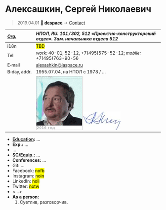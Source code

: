 # Алексашкин, Сергей Николаевич
> 2019.04.01 **[🚀](../index/index.md) [despace](index.md)** → [Contact](contact.md)

|*[Org.](contact.md)*|*НПОЛ, RU. 101 / 302, 512 «Проектно‑конструкторский отдел». Зам. начальника отдела 512*|
|:--|:--|
|i18n| <mark>TBD</mark> |
|Tel| *work:* 40-01, 52-12, +7(495)575-52-12; *mobile:* +7(495)763-90-56 |
|E‑mail| <alexashkin@laspace.ru> |
|B‑day, addr.| 1955.07.04, на НПОЛ с 1978 / … |
|| [![](f/contact/a/alexashkin1_animated.gif)](f/contact/a/alexashkin1_photo.jpg) [![](f/contact/a/alexashkin1_sign_thumb.jpg)](f/contact/a/alexashkin1_sign.png) |

   - **[Education](edu.md):** …
   - **Exp.:** …
   - …
   - **SC/Equip.:** …
   - **Conferences:** …
   - Git: …
   - Facebook: <mark>nofb</mark>
   - Instagram: <mark>noin</mark>
   - LinkedIn: <mark>noli</mark>
   - Twitter: <mark>notw</mark>
   - <…>
   - **As a person:**
      1. Суетлив, разговорчив.

